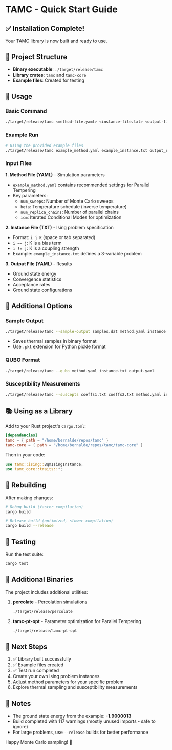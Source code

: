 # TAMC - Quick Start Guide

## ✅ Installation Complete!

Your TAMC library is now built and ready to use.

## 📁 Project Structure

- **Binary executable**: `./target/release/tamc`
- **Library crates**: `tamc` and `tamc-core`
- **Example files**: Created for testing

## 🚀 Usage

### Basic Command

```bash
./target/release/tamc <method-file.yaml> <instance-file.txt> <output-file.yaml>
```

### Example Run

```bash
# Using the provided example files
./target/release/tamc example_method.yaml example_instance.txt output_results.yaml
```

### Input Files

**1. Method File (YAML)** - Simulation parameters
- `example_method.yaml` contains recommended settings for Parallel Tempering
- Key parameters:
  - `num_sweeps`: Number of Monte Carlo sweeps
  - `beta`: Temperature schedule (inverse temperature)
  - `num_replica_chains`: Number of parallel chains
  - `icm`: Iterated Conditional Modes for optimization

**2. Instance File (TXT)** - Ising problem specification
- Format: `i j K` (space or tab separated)
- `i == j`: K is a bias term
- `i != j`: K is a coupling strength
- Example: `example_instance.txt` defines a 3-variable problem

**3. Output File (YAML)** - Results
- Ground state energy
- Convergence statistics
- Acceptance rates
- Ground state configurations

## 🔧 Additional Options

### Sample Output
```bash
./target/release/tamc --sample-output samples.dat method.yaml instance.txt output.yaml
```
- Saves thermal samples in binary format
- Use `.pkl` extension for Python pickle format

### QUBO Format
```bash
./target/release/tamc --qubo method.yaml instance.txt output.yaml
```

### Susceptibility Measurements
```bash
./target/release/tamc --suscepts coeffs1.txt coeffs2.txt method.yaml instance.txt output.yaml
```

## 📚 Using as a Library

Add to your Rust project's `Cargo.toml`:

```toml
[dependencies]
tamc = { path = "/home/bernalde/repos/tamc" }
tamc-core = { path = "/home/bernalde/repos/tamc/tamc-core" }
```

Then in your code:

```rust
use tamc::ising::BqmIsingInstance;
use tamc_core::traits::*;
```

## 🔨 Rebuilding

After making changes:

```bash
# Debug build (faster compilation)
cargo build

# Release build (optimized, slower compilation)
cargo build --release
```

## 🧪 Testing

Run the test suite:

```bash
cargo test
```

## 📖 Additional Binaries

The project includes additional utilities:

1. **percolate** - Percolation simulations
   ```bash
   ./target/release/percolate
   ```

2. **tamc-pt-opt** - Parameter optimization for Parallel Tempering
   ```bash
   ./target/release/tamc-pt-opt
   ```

## 🎯 Next Steps

1. ✅ Library built successfully
2. ✅ Example files created
3. ✅ Test run completed
4. Create your own Ising problem instances
5. Adjust method parameters for your specific problem
6. Explore thermal sampling and susceptibility measurements

## 📝 Notes

- The ground state energy from the example: **-1.9000013**
- Build completed with 117 warnings (mostly unused imports - safe to ignore)
- For large problems, use `--release` builds for better performance

Happy Monte Carlo sampling! 🎲
